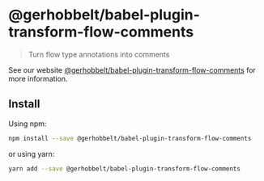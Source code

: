 # @gerhobbelt/babel-plugin-transform-flow-comments

> Turn flow type annotations into comments

See our website [@gerhobbelt/babel-plugin-transform-flow-comments](https://babeljs.io/docs/en/next/babel-plugin-transform-flow-comments.html) for more information.

## Install

Using npm:

```sh
npm install --save @gerhobbelt/babel-plugin-transform-flow-comments
```

or using yarn:

```sh
yarn add --save @gerhobbelt/babel-plugin-transform-flow-comments
```
